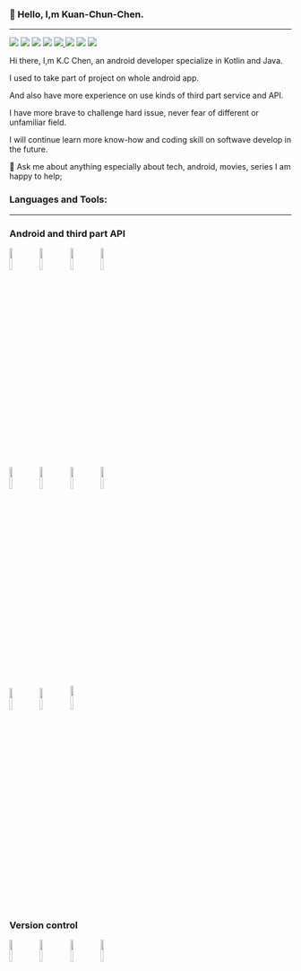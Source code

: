 ### 👋 Hello, I,m Kuan-Chun-Chen.
---
<p align="left">
<a href="https://elegantaccess.org/"><img src="https://img.shields.io/badge/blog-%23000000.svg?&style=for-the-badge"/></a>    
<a href="https://www.linkedin.com/in/kuan-chun-chen-3b703216b/"><img src="https://img.shields.io/badge/linkedin-%230077B5.svg?&style=for-the-badge&logo=linkedin&logoColor=white"/></a>
<a href="https://github.com/KuanChunChen"><img src="https://img.shields.io/badge/github-%23000000.svg?&style=for-the-badge&logo=github&logoColor=white"/></a>
<a href="mailto:elegant.access.kc@gmail.com"><img src="https://img.shields.io/badge/gmail-%23d44638.svg?&style=for-the-badge&logo=gmail&logoColor=white"/></a>
<a href="https://www.instagram.com/eleg.aces.kc/"><img src="https://img.shields.io/badge/instagram-%23FFFFFF.svg?&style=for-the-badge&logo=instagram"/</a>
<a href="https://elegant-access-kc.medium.com/android-kotlin-rxjava-%E9%80%B2%E9%9A%8E%E7%AF%87-rxjava-%E9%80%B2%E9%9A%8E%E7%94%A8%E6%B3%95-%E4%B8%80%E5%80%8Bextension-funcion%E5%AF%A6%E7%8F%BE%E6%89%80%E6%9C%89%E7%B6%B2%E8%B7%AF%E9%80%A3%E7%B7%9Atoken%E9%87%8D%E5%8F%96%E9%87%8D%E9%80%A3-f1c5311bb449"><img src="https://img.shields.io/badge/medium-%23000000.svg?&style=for-the-badge&logo=medium&logoColor=white"/></a>    
<a href="https://twitter.com/intent/follow?screen_name=eleg_aces"><img src="https://img.shields.io/badge/twitter-%231DA1F2.svg?&style=for-the-badge&logo=twitter&logoColor=white"/></a>
<a href="https://elegantaccess.org/app_portfolio"><img src="https://img.shields.io/badge/portfolio-%23EF3A04.svg?&style=for-the-badge"/></a>    

</p>

Hi there, I,m K.C Chen, an android developer specialize in Kotlin and Java.

I used to take part of project on whole android app.

And also have more experience on use kinds of third part service and API.

I have more brave to challenge hard issue, never fear of different or unfamiliar field.

I will continue learn more know-how and coding skill on softwave develop in the future.

💬 Ask me about anything especially about tech, android, movies, series I am happy to help;


### Languages and Tools:
---
<h3 align="left">Android and third part API</h3>
<p>

    
  </a>  
  <img width="10%" src="https://www.vectorlogo.zone/logos/android/android-ar21.svg">
    <img width="10%" src="https://www.vectorlogo.zone/logos/kotlinlang/kotlinlang-ar21.svg">
    <img width="10%" src="https://www.vectorlogo.zone/logos/java/java-ar21.svg">
    <img width="10%" src="https://www.vectorlogo.zone/logos/firebase/firebase-ar21.svg">
  <br />
    <img width="10%" src="https://www.vectorlogo.zone/logos/google_maps/google_maps-ar21.svg">
    <img width="10%" src="https://www.vectorlogo.zone/logos/google_admob/google_admob-ar21.svg">
    <img width="10%" src="https://www.vectorlogo.zone/logos/amazon_aws/amazon_aws-ar21.svg">
    <img width="10%" src="https://www.vectorlogo.zone/logos/amazon_awslambda/amazon_awslambda-ar21.svg">
    <br />  
    <img width="10%" src="https://www.vectorlogo.zone/logos/facebook/facebook-ar21.svg">
    <img width="10%" src="https://www.vectorlogo.zone/logos/huawei/huawei-ar21.svg">
    <img width="10%" height="43" src="https://logodix.com/logo/2116308.png"> 
    <br /> 
</p>


<h3 align="left">Version control</h3>
<p>

  </a>  
 <img width="10%" src="https://www.vectorlogo.zone/logos/git-scm/git-scm-ar21.svg">
    <img width="10%" src="https://www.vectorlogo.zone/logos/giteaio/giteaio-ar21.svg">
    <img width="10%" src="https://www.vectorlogo.zone/logos/gitlab/gitlab-ar21.svg">
    <img width="10%" src="https://www.vectorlogo.zone/logos/github/github-ar21.svg">
  <br />
</p>
   



